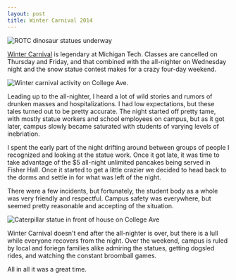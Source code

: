 ```yaml
---
layout: post
title: Winter Carnival 2014
---
```


![ROTC dinosaur statues underway](http://eoisaacs.github.io/images/2014-02-14/img01.jpg)

<a href="http://www.mtu.edu/carnival/history/" target= "_blank">Winter Carnival</a> is legendary at Michigan Tech. Classes are cancelled on Thursday and Friday, and that combined with the all-nighter on Wednesday night and the snow statue contest makes for a crazy four-day weekend.

![Winter carnival activity on College Ave.](http://eoisaacs.github.io/images/2014-02-14/img02.jpg)

Leading up to the all-nighter, I heard a lot of wild stories and rumors of drunken masses and hospitalizations. I had low expectations, but these tales turned out to be pretty accurate. The night started off pretty tame, with mostly statue workers and school employees on campus, but as it got later, campus slowly became saturated with students of varying levels of inebriation.

I spent the early part of the night drifting around between groups of people I recognized and looking at the statue work. Once it got late, it was time to take advantage of the $5 all-night unlimited pancakes being served in Fisher Hall. Once it started to get a little crazier we decided to head back to the dorms and settle in for what was left of the night.

There were a few incidents, but fortunately, the student body as a whole was very friendly and respectful. Campus safety was everywhere, but seemed pretty reasonable and accepting of the situation.

![Caterpillar statue in front of house on College Ave](http://eoisaacs.github.io/images/2014-02-14/img03.jpg)

Winter Carnival doesn't end after the all-nighter is over, but there is a lull while everyone recovers from the night. Over the weekend, campus is ruled by local and foriegn families alike admiring the statues, getting dogsled rides, and watching the constant broomball games.

All in all it was a great time.
